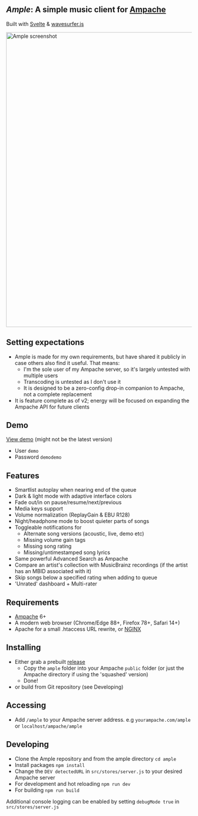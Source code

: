 ## *Ample*: A simple music client for [Ampache](https://ampache.org/) 
Built with [Svelte](https://svelte.dev/) & [wavesurfer.js](https://github.com/katspaugh/wavesurfer.js)

<img src="https://user-images.githubusercontent.com/5735900/210019624-4e60d4b4-624c-42bb-ab45-1c3d244e66a6.jpg" width=800 alt="Ample screenshot" />

## Setting expectations
- Ample is made for my own requirements, but have shared it publicly in case others also find it useful. That means:
  - I'm the sole user of my Ampache server, so it's largely untested with multiple users
  - Transcoding is untested as I don't use it
  - It is designed to be a zero-config drop-in companion to Ampache, not a complete replacement
- It is feature complete as of v2; energy will be focused on expanding the Ampache API for future clients

## Demo
[View demo](https://demo.ampache.dev/ample/) (might not be the latest version)
- User ```demo``` 
- Password ```demodemo```

## Features
- Smartlist autoplay when nearing end of the queue
- Dark & light mode with adaptive interface colors
- Fade out/in on pause/resume/next/previous
- Media keys support
- Volume normalization (ReplayGain & EBU R128)
- Night/headphone mode to boost quieter parts of songs
- Toggleable notifications for
  - Alternate song versions (acoustic, live, demo etc)
  - Missing volume gain tags
  - Missing song rating
  - Missing/untimestamped song lyrics
- Same powerful Advanced Search as Ampache
- Compare an artist's collection with MusicBrainz recordings (if the artist has an MBID associated with it)
- Skip songs below a specified rating when adding to queue
- 'Unrated' dashboard + Multi-rater

## Requirements
- [Ampache](https://ampache.org/) 6+
- A modern web browser (Chrome/Edge 88+, Firefox 78+, Safari 14+)
- Apache for a small .htaccess URL rewrite, or [NGINX](https://github.com/mitchray/ample/wiki/NGINX-rewrite)

## Installing
- Either grab a prebuilt [release](https://github.com/mitchray/ample/releases)
  - Copy the ```ample``` folder into your Ampache ```public``` folder (or just the Ampache directory if using the 'squashed' version)
  - Done!
- or build from Git repository (see Developing)

## Accessing
- Add ```/ample``` to your Ampache server address. e.g ```yourampache.com/ample``` or ```localhost/ampache/ample```

## Developing
- Clone the Ample repository and from the ample directory ```cd ample```
- Install packages ```npm install```
- Change the ```DEV detectedURL``` in ```src/stores/server.js``` to your desired Ampache server
- For development and hot reloading ```npm run dev```
- For building ```npm run build```

Additional console logging can be enabled by setting ```debugMode true``` in ```src/stores/server.js```
